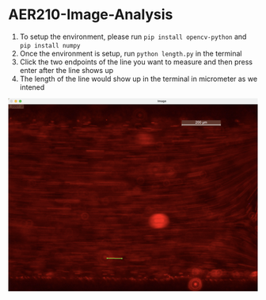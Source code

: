 # AER210-Image-Analysis

1. To setup the environment, please run `pip install opencv-python` and `pip install numpy`
2. Once the environment is setup, run `python length.py` in the terminal
3. Click the two endpoints of the line you want to measure and then press enter after the line shows up
4. The length of the line would show up in the terminal in micrometer as we intened

![h](example.png)
